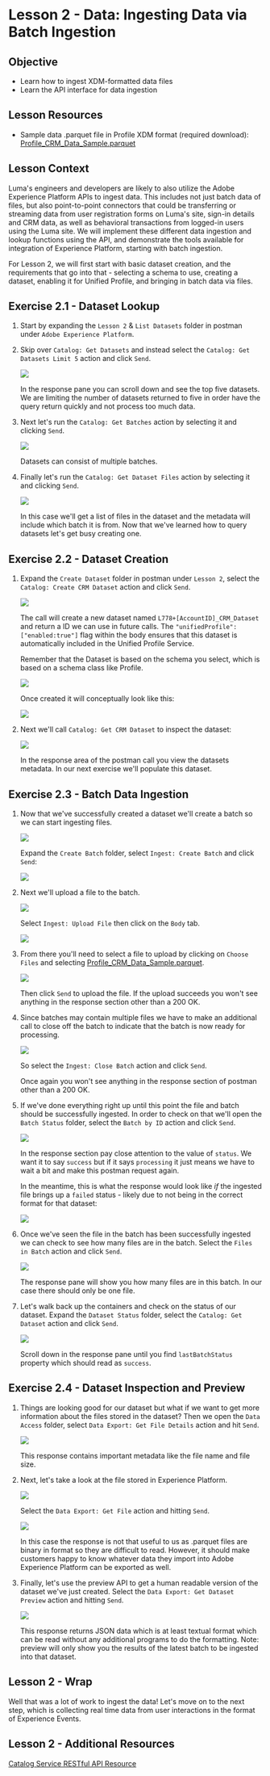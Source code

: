 # Lesson 2 - Data: Ingesting Data via Batch Ingestion

## Objective

- Learn how to ingest XDM-formatted data files
- Learn the API interface for data ingestion

## Lesson Resources

- Sample data .parquet file in Profile XDM format (required download): [Profile_CRM_Data_Sample.parquet](/resources/Profile_CRM_Data_Sample.parquet)

## Lesson Context

Luma's engineers and developers are likely to also utilize the Adobe Experience Platform APIs to ingest data. This includes not just batch data of files, but also point-to-point connectors that could be transferring or streaming data from user registration forms on Luma's site, sign-in details and CRM data, as well as behavioral transactions from logged-in users using the Luma site. We will implement these different data ingestion and lookup functions using the API, and demonstrate the tools available for integration of Experience Platform, starting with batch ingestion.

For Lesson 2, we will first start with basic dataset creation, and the requirements that go into that - selecting a schema to use, creating a dataset, enabling it for Unified Profile, and bringing in batch data via files.

## Exercise 2.1 - Dataset Lookup

1. Start by expanding the `Lesson 2` & `List Datasets` folder in postman under `Adobe Experience Platform`.
1. Skip over `Catalog: Get Datasets` and instead select the `Catalog: Get Datasets Limit 5` action and click `Send`.

    ![](assets/get_datasets.png)

    In the response pane you can scroll down and see the top five datasets. We are limiting the number of datasets returned to five in order have the query return quickly and not process too much data.

1. Next let's run the `Catalog: Get Batches` action by selecting it and clicking `Send`.

    ![](assets/get_batches_in_dataset.png)

    Datasets can consist of multiple batches.

1. Finally let's run the `Catalog: Get Dataset Files` action by selecting it and clicking `Send`.

    ![](assets/get_files_in_dataset.png)

    In this case we'll get a list of files in the dataset and the metadata will include which batch it is from. Now that we've learned how to query datasets let's get busy creating one.

## Exercise 2.2 - Dataset Creation

1.  Expand the `Create Dataset` folder in postman under `Lesson 2`, select the `Catalog: Create CRM Dataset` action and click `Send`.

    ![](assets/create_dataset.png)

    The call will create a new dataset named `L778+[AccountID]_CRM_Dataset` and return a ID we can use in future calls. The `"unifiedProfile": ["enabled:true"]` flag within the body ensures that this dataset is automatically included in the Unified Profile Service.

    Remember that the Dataset is based on the schema you select, which is based on a schema class like Profile.

    ![](assets/overview-2.png)

    Once created it will conceptually look like this:

    ![](assets/overview-3.png)


1. Next we'll call `Catalog: Get CRM Dataset` to inspect the dataset:

    ![](assets/create_dataset_verify.png)

    In the response area of the postman call you view the datasets metadata. In our next exercise we'll populate this dataset.

## Exercise 2.3 - Batch Data Ingestion

1. Now that we've successfully created a dataset we'll create a batch so we can start ingesting files.

    ![](assets/overview-4.png)

    Expand the `Create Batch` folder, select `Ingest: Create Batch` and click `Send`:

    ![](assets/create_batch.png)

1. Next we'll upload a file to the batch.

    ![](assets/overview-5.png)

    Select `Ingest: Upload File` then click on the `Body` tab.

    ![](assets/upload_file_body.png)

1.  From there you'll need to select a file to upload by clicking on `Choose Files` and selecting [Profile_CRM_Data_Sample.parquet](data/Profile_CRM_Data_Sample.parquet).

    ![](assets/upload_file_selected.png)

    Then click `Send` to upload the file. If the upload succeeds you won't see anything in the response section other than a 200 OK.

1. Since batches may contain multiple files we have to make an additional call to close off the batch to indicate that the batch is now ready for processing.

    ![](assets/overview-6.png)

    So select the `Ingest: Close Batch` action and click `Send`.

    Once again you won't see anything in the response section of postman other than a 200 OK.

1. If we've done everything right up until this point the file and batch should be successfully ingested. In order to check on that we'll open the `Batch Status` folder, select the `Batch by ID` action and click `Send`.

    ![](assets/get_batch_status.png)

    In the response section pay close attention to the value of `status`. We want it to say `success` but if it says `processing` it just means we have to wait a bit and make this postman request again.

    In the meantime, this is what the response would look like _if_ the ingested file brings up a `failed` status - likely due to not being in the correct format for that dataset:

    ![](assets/get_batch_status_failed.png)

1. Once we've seen the file in the batch has been successfully ingested we can check to see how many files are in the batch. Select the `Files in Batch` action and click `Send`.

    ![](assets/get_batch_files.png)

    The response pane will show you how many files are in this batch. In our case there should only be one file.

1.  Let's walk back up the containers and check on the status of our dataset. Expand the `Dataset Status` folder, select the `Catalog: Get Dataset` action and click `Send`.

    ![](assets/dataset_status.png)

    Scroll down in the response pane until you find `lastBatchStatus` property which should read as `success`.

## Exercise 2.4 - Dataset Inspection and Preview

1. Things are looking good for our dataset but what if we want to get more information about the files stored in the dataset? Then we open the `Data Access` folder, select `Data Export: Get File Details` action and hit `Send`.

    ![](assets/get_file_details.png)

    This response contains important metadata like the file name and file size.

1. Next, let's take a look at the file stored in Experience Platform.

    ![](assets/overview-7.png)

    Select the `Data Export: Get File` action and hitting `Send`.

    ![](assets/get_file_contents.png)

    In this case the response is not that useful to us as .parquet files are binary in format so they are difficult to read. However, it should make customers happy to know whatever data they import into Adobe Experience Platform can be exported as well.

1. Finally, let's use the preview API to get a human readable version of the dataset we've just created. Select the `Data Export: Get Dataset Preview` action and hitting `Send`.

    ![](assets/get_dataset_preview.png)

    This response returns JSON data which is at least textual format which can be read without any additional programs to do the formatting. Note: preview will only show you the results of the latest batch to be ingested into that dataset.

## Lesson 2 - Wrap

Well that was a lot of work to ingest the data! Let's move on to the next step, which is collecting real time data from user interactions in the format of Experience Events.

## Lesson 2 - Additional Resources

[Catalog Service RESTful API Resource](https://www.adobe.io/apis/experienceplatform/home/api-reference.html#!acpdr/swagger-specs/catalog.yaml)